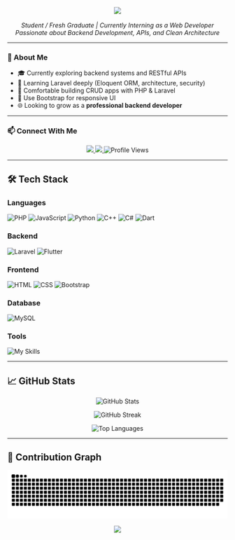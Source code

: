 <p align="center">
  <img src="https://capsule-render.vercel.app/api?type=waving&height=150&color=0:3a8296,100:091519&text=Muh%20Arsyad%20Ramsi&animation=twinkling&fontAlign=50&fontSize=45&fontColor=61DAFB&desc=A%20Web%20Developer&descSize=25&descAlignY=80" />
</p>

<p align="center">
  <em>Student / Fresh Graduate | Currently Interning as a Web Developer</em><br />
  <em>Passionate about Backend Development, APIs, and Clean Architecture</em>
</p>

---

### 💬 About Me
- 🎓 Currently exploring backend systems and RESTful APIs
- 🧠 Learning Laravel deeply (Eloquent ORM, architecture, security)
- 🔧 Comfortable building CRUD apps with PHP & Laravel
- 🎨 Use Bootstrap for responsive UI
- 🌐 Looking to grow as a **professional backend developer**

---

### 📫 Connect With Me
<p align="center">
  <a href="mailto:arsyadhijrah49720@gmail.com">
    <img src="https://img.shields.io/badge/-arsyadhijrah49720@gmail.com-dc2626?style=flat&labelColor=dc2626&logo=gmail&logoColor=white" />
  </a>
  <a href="https://instagram.com/anca_is_core">
    <img src="https://img.shields.io/badge/-@anca_is_core-c026d3?style=flat&labelColor=c026d3&logo=instagram&logoColor=white" />
  </a>
  <img src="https://komarev.com/ghpvc/?username=anca1905&color=blue" alt="Profile Views" />
</p>

---

## 🛠️ Tech Stack

### Languages
![PHP](https://img.shields.io/badge/PHP-777BB4?style=for-the-badge&logo=php&logoColor=white)
![JavaScript](https://img.shields.io/badge/JavaScript-F7DF1E?style=for-the-badge&logo=javascript&logoColor=black)
![Python](https://img.shields.io/badge/Python-3776AB?style=for-the-badge&logo=python&logoColor=white)
![C++](https://img.shields.io/badge/C++-00599C?style=for-the-badge&logo=c%2B%2B&logoColor=white)
![C#](https://img.shields.io/badge/C%23-239120?style=for-the-badge&logo=c-sharp&logoColor=white)
![Dart](https://img.shields.io/badge/Dart-0175C2?style=for-the-badge&logo=dart&logoColor=white)

### Backend
![Laravel](https://img.shields.io/badge/Laravel-FF2D20?style=for-the-badge&logo=laravel&logoColor=white)
![Flutter](https://img.shields.io/badge/Flutter-02569B?style=for-the-badge&logo=flutter&logoColor=white)

### Frontend
![HTML](https://img.shields.io/badge/HTML5-E34F26?style=for-the-badge&logo=html5&logoColor=white)
![CSS](https://img.shields.io/badge/CSS3-1572B6?style=for-the-badge&logo=css3&logoColor=white)
![Bootstrap](https://img.shields.io/badge/Bootstrap-7952B3?style=for-the-badge&logo=bootstrap&logoColor=white)

### Database
![MySQL](https://img.shields.io/badge/MySQL-4479A1?style=for-the-badge&logo=mysql&logoColor=white)

### Tools
![My Skills](https://skillicons.dev/icons?i=vscode,github,git,notion,anaconda,arduino,unity)

---

## 📈 GitHub Stats

<p align="center">
  <img src="https://github-readme-stats.vercel.app/api?username=anca1905&theme=tokyonight&show_icons=true" alt="GitHub Stats" />
</p>
<p align="center">
  <img src="https://github-readme-streak-stats.herokuapp.com/?user=anca1905&theme=tokyonight&card_width=470" alt="GitHub Streak" />
</p>
<p align="center">
  <img src="https://github-readme-stats.vercel.app/api/top-langs/?username=anca1905&card_width=470&langs_count=7&layout=compact&theme=tokyonight" alt="Top Languages" />
</p>

---

## 🐍 Contribution Graph
<p align="center">
  <img src="./profile-3d-contrib/github-contribution-grid-snake.svg" />
</p>

<p align="center">
  <img src="https://capsule-render.vercel.app/api?type=waving&height=120&color=0:3a8296,100:091519&section=footer" />
</p>
